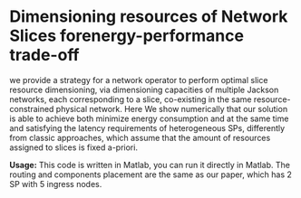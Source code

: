 # Dimensioning resources of Network Slices forenergy-performance trade-off
we provide a strategy for a network operator to perform optimal slice resource dimensioning, via dimensioning capacities of multiple Jackson networks, each corresponding to a slice, co-existing in the same resource-constrained physical network. Here We show numerically that our solution is able to achieve both minimize energy consumption and at the same time and satisfying the latency requirements of heterogeneous SPs, differently from classic approaches, which assume that the amount of resources assigned to slices is fixed a-priori.

**Usage:**
This code is written in Matlab, you can run it directly in Matlab.
The routing and components placement are the same as our paper, which has 2 SP with 5 ingress nodes. 
